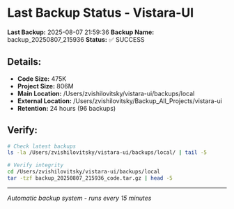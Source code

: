 # Last Backup Status - Vistara-UI

**Last Backup:** 2025-08-07 21:59:36
**Backup Name:** backup_20250807_215936
**Status:** ✅ SUCCESS

## Details:
- **Code Size:** 475K
- **Project Size:** 806M
- **Main Location:** /Users/zvishilovitsky/vistara-ui/backups/local
- **External Location:** /Users/zvishilovitsky/Backup_All_Projects/vistara-ui
- **Retention:** 24 hours (96 backups)

## Verify:
```bash
# Check latest backups
ls -la /Users/zvishilovitsky/vistara-ui/backups/local/ | tail -5

# Verify integrity
cd /Users/zvishilovitsky/vistara-ui/backups/local
tar -tzf backup_20250807_215936_code.tar.gz | head -5
```

---
*Automatic backup system - runs every 15 minutes*
